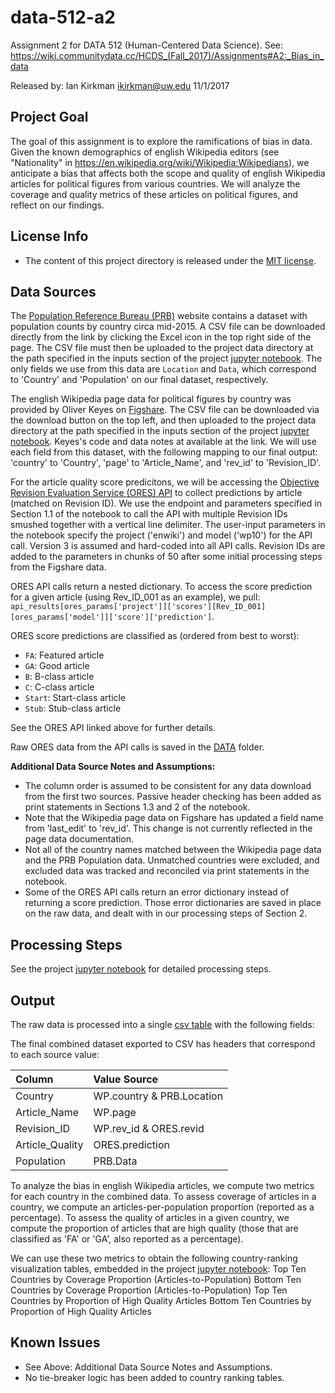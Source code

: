 # data-512-a2
Assignment 2 for DATA 512 (Human-Centered Data Science). See: https://wiki.communitydata.cc/HCDS_(Fall_2017)/Assignments#A2:_Bias_in_data

Released by: Ian Kirkman ikirkman@uw.edu 11/1/2017

## Project Goal
The goal of this assignment is to explore the ramifications of bias in data. Given the known demographics of english Wikipedia editors (see "Nationality" in https://en.wikipedia.org/wiki/Wikipedia:Wikipedians), we anticipate a bias that affects both the scope and quality of english Wikipedia articles for political figures from various countries. We will analyze the coverage and quality metrics of these articles on political figures, and reflect on our findings.

## License Info
 - The content of this project directory is released under the [MIT license](LICENSE.md).

## Data Sources
The [Population Reference Bureau (PRB)](http://www.prb.org/DataFinder/Topic/Rankings.aspx?ind=14) website contains a dataset with population counts by country circa mid-2015. A CSV file can be downloaded directly from the link by clicking the Excel icon in the top right side of the page. The CSV file must then be uploaded to the project data directory at the path specified in the inputs section of the project [jupyter notebook](hcds-a2-bias.ipynb). The only fields we use from this data are `Location` and `Data`, which correspond to 'Country' and 'Population' on our final dataset, respectively.

The english Wikipedia page data for political figures by country was provided by Oliver Keyes on [Figshare](https://figshare.com/articles/Untitled_Item/5513449). The CSV file can be downloaded via the download button on the top left, and then uploaded to the project data directory at the path specified in the inputs section of the project [jupyter notebook](hcds-a2-bias.ipynb). Keyes's code and data notes at available at the link. We will use each field from this dataset, with the following mapping to our final output: 'country' to 'Country', 'page' to 'Article_Name', and 'rev_id' to 'Revision_ID'.

For the article quality score predicitons, we will be accessing the [Objective Revision Evaluation Service (ORES) API](https://www.mediawiki.org/wiki/ORES) to collect predictions by article (matched on Revision ID). We use the endpoint and parameters specified in Section 1.1 of the notebook to call the API with multiple Revision IDs smushed together with a vertical line delimiter. The user-input parameters in the notebook specify the project ('enwiki') and model ('wp10') for the API call. Version 3 is assumed and hard-coded into all API calls. Revision IDs are added to the parameters in chunks of 50 after some initial processing steps from the Figshare data.

ORES API calls return a nested dictionary. To access the score prediction for a given article (using Rev_ID_001 as an example), we pull: `api_results[ores_params['project']]['scores'][Rev_ID_001][ores_params['model']]['score']['prediction']`. 

ORES score predictions are classified as (ordered from best to worst):
- `FA`: Featured article
- `GA`: Good article
- `B`: B-class article
- `C`: C-class article
- `Start`: Start-class article
- `Stub`: Stub-class article

See the ORES API linked above for further details.

Raw ORES data from the API calls is saved in the [DATA](DATA/) folder.

**Additional Data Source Notes and Assumptions:**
- The column order is assumed to be consistent for any data download from the first two sources. Passive header checking has been added as print statements in Sections 1.3 and 2 of the notebook.
- Note that the Wikipedia page data on Figshare has updated a field name from 'last_edit' to 'rev_id'. This change is not currently reflected in the page data documentation.
- Not all of the country names matched between the Wikipedia page data and the PRB Population data. Unmatched countries were excluded, and excluded data was tracked and reconciled via print statements in the notebook.
- Some of the ORES API calls return an error dictionary instead of returning a score prediction. Those error dictionaries are saved in place on the raw data, and dealt with in our processing steps of Section 2.


## Processing Steps
See the project [jupyter notebook](hcds-a2-bias.ipynb) for detailed processing steps.

## Output
The raw data is processed into a single [csv table](OUTPUT/processed_wp_prb_ores_data.csv) with the following fields:

The final combined dataset exported to CSV has headers that correspond to each source value:

| Column | Value Source |
| :--- | :--- |
| Country	| WP.country & PRB.Location  |
| Article_Name	| WP.page |
| Revision_ID	| WP.rev_id & ORES.revid |
| Article_Quality	| ORES.prediction |
| Population	| PRB.Data |

To analyze the bias in english Wikipedia articles, we compute two metrics for each country in the combined data. To assess coverage of articles in a country, we compute an articles-per-population proportion (reported as a percentage). To assess the quality of articles in a given country, we compute the proportion of articles that are high quality (those that are classified as 'FA' or 'GA', also reported as a percentage).

We can use these two metrics to obtain the following country-ranking visualization tables, embedded in the project [jupyter notebook](hcds-a2-bias.ipynb):
Top Ten Countries by Coverage Proportion (Articles-to-Population)
Bottom Ten Countries by Coverage Proportion (Articles-to-Population)
Top Ten Countries by Proportion of High Quality Articles
Bottom Ten Countries by Proportion of High Quality Articles


## Known Issues

- See Above: Additional Data Source Notes and Assumptions.
- No tie-breaker logic has been added to country ranking tables.
